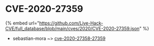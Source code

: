 # CVE-2020-27359
{% embed url="https://github.com/Live-Hack-CVE/full_database/blob/main/cves/2020/CVE-2020-27359.json" %}

* sebastian-mora ~> [cve-2020-27358-27359](https://www.alice-snow.ru/2020/database/cve-2020-27359/cve-2020-27358-27359-sebastian-mora)
